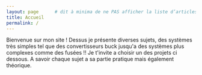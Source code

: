 ```yaml
---
layout: page      # dit à minima de ne PAS afficher la liste d’articles
title: Accueil
permalink: /
---
```


Bienvenue sur mon site !
Dessus je présente diverses sujets, des systèmes très simples tel que des convertisseurs buck jusqu'a des systèmes plus complexes comme des fusées !!
Je t'invite a choisir un des projets ci dessous. A savoir chaque sujet a sa partie pratique mais également théorique.
